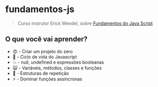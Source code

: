 # fundamentos-js
> Curso instrutor Erick Wendel, sobre [Fundamentos do Java Script](https://fundamentosjs.erickwendel.com.br/)
 
## O que você vai aprender?
* 😍 - Criar um projeto do zero
* 🤖 - Ciclo de vida do Javascript
* 💥 - null, undefined e expressões booleanas
* 🙀 - Variáveis, métodos, classes e funções
* 🦄 - Estruturas de repetição
* ⚡ - Dominar funções assíncronas